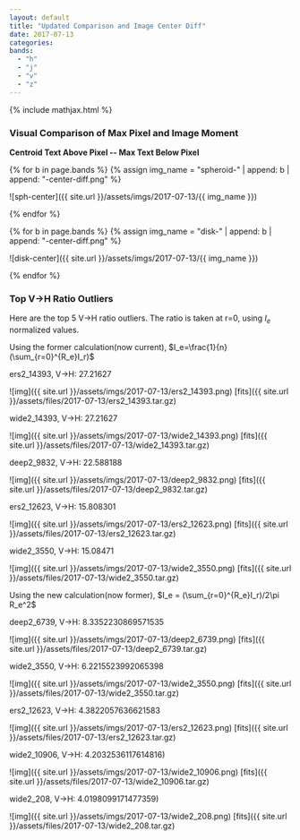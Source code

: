 ```yaml
---
layout: default
title: "Updated Comparison and Image Center Diff"
date: 2017-07-13
categories:
bands:
  - "h"
  - "j"
  - "v"
  - "z"
---
```


{% include mathjax.html  %}

### Visual Comparison of Max Pixel and Image Moment

**Centroid Text Above Pixel -- Max Text Below Pixel**

{% for b in page.bands %}
	{% assign img_name = "spheroid-" | append: b | append: "-center-diff.png" %}

![sph-center]({{ site.url }}/assets/imgs/2017-07-13/{{ img_name }})

{% endfor %}

{% for b in page.bands %}
	{% assign img_name = "disk-" | append: b | append: "-center-diff.png" %}

![disk-center]({{ site.url }}/assets/imgs/2017-07-13/{{ img_name }})

{% endfor %}

### Top V→H Ratio Outliers 

Here are the top 5 V→H ratio outliers. The ratio is taken at r=0, using $I_e$ normalized values.

Using the former calculation(now current), $I_e=\frac{1}{n}(\sum_{r=0}^{R_e}I_r)$

ers2_14393, V→H: 27.21627

![img]({{ site.url }}/assets/imgs/2017-07-13/ers2_14393.png)
[fits]({{ site.url }}/assets/files/2017-07-13/ers2_14393.tar.gz)

wide2_14393, V→H: 27.21627

![img]({{ site.url }}/assets/imgs/2017-07-13/wide2_14393.png)
[fits]({{ site.url }}/assets/files/2017-07-13/wide2_14393.tar.gz)

deep2_9832, V→H: 22.588188

![img]({{ site.url }}/assets/imgs/2017-07-13/deep2_9832.png)
[fits]({{ site.url }}/assets/files/2017-07-13/deep2_9832.tar.gz)

ers2_12623, V→H: 15.808301

![img]({{ site.url }}/assets/imgs/2017-07-13/ers2_12623.png)
[fits]({{ site.url }}/assets/files/2017-07-13/ers2_12623.tar.gz)

wide2_3550, V→H: 15.08471

![img]({{ site.url }}/assets/imgs/2017-07-13/wide2_3550.png)
[fits]({{ site.url }}/assets/files/2017-07-13/wide2_3550.tar.gz)


Using the new calculation(now former), $I_e = (\sum_{r=0}^{R_e}I_r)/2\pi R_e^2$

deep2_6739, V→H: 8.3352230869571535

![img]({{ site.url }}/assets/imgs/2017-07-13/deep2_6739.png)
[fits]({{ site.url }}/assets/files/2017-07-13/deep2_6739.tar.gz)

wide2_3550, V→H: 6.2215523992065398

![img]({{ site.url }}/assets/imgs/2017-07-13/wide2_3550.png)
[fits]({{ site.url }}/assets/files/2017-07-13/wide2_3550.tar.gz)

ers2_12623, V→H: 4.3822057636621583

![img]({{ site.url }}/assets/imgs/2017-07-13/ers2_12623.png)
[fits]({{ site.url }}/assets/files/2017-07-13/ers2_12623.tar.gz)

wide2_10906, V→H: 4.2032536117614816) 

![img]({{ site.url }}/assets/imgs/2017-07-13/wide2_10906.png)
[fits]({{ site.url }}/assets/files/2017-07-13/wide2_10906.tar.gz)

wide2_208, V→H:  4.0198099171477359)

![img]({{ site.url }}/assets/imgs/2017-07-13/wide2_208.png)
[fits]({{ site.url }}/assets/files/2017-07-13/wide2_208.tar.gz)